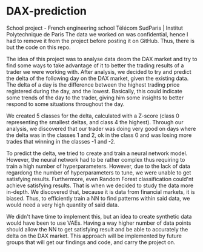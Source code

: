 # DAX-prediction

School project - French engineering school Télécom SudParis | Institut Polytechnique de Paris
The data we worked on was confidential, hence I had to remove it from the project before posting it on GitHub. Thus, there is but the code on this repo. 

The idea of this project was to analyse data deom the DAX market and try to find some ways to take advantage of it to better the trading results of a trader we were working with. 
After analysis, we decided to try and predict the delta of the following day on the DAX market, given the existing data. 
The delta of a day is the difference between the highest trading price registered during the day, and the lowest. 
Basically, this could indicate some trends of the day to the trader, giving him some insights to better respond to some situations throughout the day. 

We created 5 classes for the delta, calculated with a Z-score (class 0 representing the smallest deltas, and class 4 the highest). 
Through our analysis, we discovered that our trader was doing very good on days where the delta was in the classes 1 and 2, ok in the class 0 and was losing more trades that winning in the classes -1 and -2. 

To predict the delta, we tried to create and train a neural network model. However, the neural network had to be rather complex thus requiring to train a high number of hyperparameters. 
However, due to the lack of data regardong the number of hyperparameters to tune, we were unable to get satisfying results. 
Furthermore, even Random Forest classification could'nt achieve satisfying results. 
That is when we decided to study the data more in-depth. We discovered that, because it is data from financial markets, it is biased. 
Thus, to efficiently train a NN to find patterns within said data, we would need a very high quantity of said data. 

We didn't have time to implement this, but an idea to create synthetic data would have been to use VAEs. 
Having a way higher number of data points should allow the NN to get satisfying result and be able to accurately the delta on the DAX market. 
This approach will be implemented by future groups that will get our findings and code, and carry the project on. 
